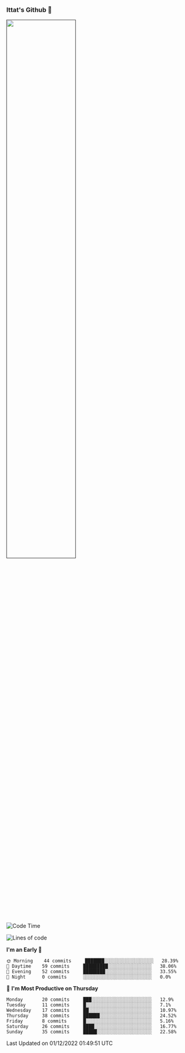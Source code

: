 ### Ittat's Github 👋

<a href="">
  <img align="center" src="https://github-readme-stats.vercel.app/api?username=ittat&hide_border=true&show_icons=true&count_private=true&theme=graywhite"  width="60%"/>
</a>


<!--START_SECTION:waka-->
![Code Time](http://img.shields.io/badge/Code%20Time-105%20hrs%2017%20mins-blue)

![Lines of code](https://img.shields.io/badge/From%20Hello%20World%20I%27ve%20Written-557%20Thousand%20lines%20of%20code-blue)

**I'm an Early 🐤** 

```text
🌞 Morning    44 commits     ███████░░░░░░░░░░░░░░░░░░   28.39% 
🌆 Daytime    59 commits     █████████░░░░░░░░░░░░░░░░   38.06% 
🌃 Evening    52 commits     ████████░░░░░░░░░░░░░░░░░   33.55% 
🌙 Night      0 commits      ░░░░░░░░░░░░░░░░░░░░░░░░░   0.0%

```
📅 **I'm Most Productive on Thursday** 

```text
Monday       20 commits     ███░░░░░░░░░░░░░░░░░░░░░░   12.9% 
Tuesday      11 commits     █░░░░░░░░░░░░░░░░░░░░░░░░   7.1% 
Wednesday    17 commits     ██░░░░░░░░░░░░░░░░░░░░░░░   10.97% 
Thursday     38 commits     ██████░░░░░░░░░░░░░░░░░░░   24.52% 
Friday       8 commits      █░░░░░░░░░░░░░░░░░░░░░░░░   5.16% 
Saturday     26 commits     ████░░░░░░░░░░░░░░░░░░░░░   16.77% 
Sunday       35 commits     █████░░░░░░░░░░░░░░░░░░░░   22.58%

```



 Last Updated on 01/12/2022 01:49:51 UTC
<!--END_SECTION:waka-->



<!--
**ittat/ittat** is a ✨ _special_ ✨ repository because its `README.md` (this file) appears on your GitHub profile.

Here are some ideas to get you started:

- 🔭 I’m currently working on ...
- 🌱 I’m currently learning ...
- 👯 I’m looking to collaborate on ...
- 🤔 I’m looking for help with ...
- 💬 Ask me about ...
- 📫 How to reach me: ...
- 😄 Pronouns: ...
- ⚡ Fun fact: ...

    technologies: {
        mobileApp: ["Android App"],
        frontEnd: {
            js: ["Vue", "Nuxt"],
            css: ["materialize", "vuetify", "bootstrap"]
        },
        backEnd: {
            js: ["node", "express", "SuiteScript"],
            python: ["flask"]
        },
        devOps: ["AWS", "Docker🐳", "Route53", "Nginx"],
        databases: ["mongo", "MySql", "sqlite"],
        misc: ["Firebase", "Socket.IO", "selenium", "open-cv", "php", "SuiteApp"]
    },
-->
